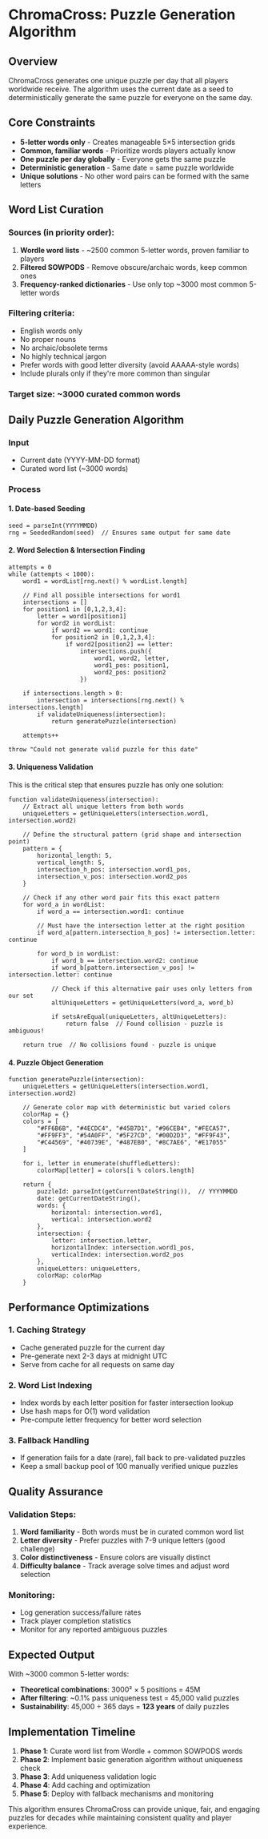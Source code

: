 # ChromaCross: Puzzle Generation Algorithm

## Overview

ChromaCross generates one unique puzzle per day that all players worldwide receive. The algorithm uses the current date as a seed to deterministically generate the same puzzle for everyone on the same day.

## Core Constraints

- **5-letter words only** - Creates manageable 5×5 intersection grids
- **Common, familiar words** - Prioritize words players actually know
- **One puzzle per day globally** - Everyone gets the same puzzle
- **Deterministic generation** - Same date = same puzzle worldwide
- **Unique solutions** - No other word pairs can be formed with the same letters

## Word List Curation

### Sources (in priority order):
1. **Wordle word lists** - ~2500 common 5-letter words, proven familiar to players
2. **Filtered SOWPODS** - Remove obscure/archaic words, keep common ones
3. **Frequency-ranked dictionaries** - Use only top ~3000 most common 5-letter words

### Filtering criteria:
- English words only
- No proper nouns
- No archaic/obsolete terms
- No highly technical jargon
- Prefer words with good letter diversity (avoid AAAAA-style words)
- Include plurals only if they're more common than singular

### Target size: ~3000 curated common words

## Daily Puzzle Generation Algorithm

### Input
- Current date (YYYY-MM-DD format)
- Curated word list (~3000 words)

### Process

#### 1. **Date-based Seeding**
```
seed = parseInt(YYYYMMDD)
rng = SeededRandom(seed)  // Ensures same output for same date
```

#### 2. **Word Selection & Intersection Finding**
```
attempts = 0
while (attempts < 1000):
    word1 = wordList[rng.next() % wordList.length]
    
    // Find all possible intersections for word1
    intersections = []
    for position1 in [0,1,2,3,4]:
        letter = word1[position1]
        for word2 in wordList:
            if word2 == word1: continue
            for position2 in [0,1,2,3,4]:
                if word2[position2] == letter:
                    intersections.push({
                        word1, word2, letter,
                        word1_pos: position1,
                        word2_pos: position2
                    })
    
    if intersections.length > 0:
        intersection = intersections[rng.next() % intersections.length]
        if validateUniqueness(intersection):
            return generatePuzzle(intersection)
    
    attempts++

throw "Could not generate valid puzzle for this date"
```

#### 3. **Uniqueness Validation**
This is the critical step that ensures puzzle has only one solution:

```
function validateUniqueness(intersection):
    // Extract all unique letters from both words
    uniqueLetters = getUniqueLetters(intersection.word1, intersection.word2)
    
    // Define the structural pattern (grid shape and intersection point)
    pattern = {
        horizontal_length: 5,
        vertical_length: 5,
        intersection_h_pos: intersection.word1_pos,
        intersection_v_pos: intersection.word2_pos
    }
    
    // Check if any other word pair fits this exact pattern
    for word_a in wordList:
        if word_a == intersection.word1: continue
        
        // Must have the intersection letter at the right position
        if word_a[pattern.intersection_h_pos] != intersection.letter: continue
        
        for word_b in wordList:
            if word_b == intersection.word2: continue
            if word_b[pattern.intersection_v_pos] != intersection.letter: continue
            
            // Check if this alternative pair uses only letters from our set
            altUniqueLetters = getUniqueLetters(word_a, word_b)
            
            if setsAreEqual(uniqueLetters, altUniqueLetters):
                return false  // Found collision - puzzle is ambiguous!
    
    return true  // No collisions found - puzzle is unique
```

#### 4. **Puzzle Object Generation**
```
function generatePuzzle(intersection):
    uniqueLetters = getUniqueLetters(intersection.word1, intersection.word2)
    
    // Generate color map with deterministic but varied colors
    colorMap = {}
    colors = [
        "#FF6B6B", "#4ECDC4", "#45B7D1", "#96CEB4", "#FECA57",
        "#FF9FF3", "#54A0FF", "#5F27CD", "#00D2D3", "#FF9F43",
        "#C44569", "#40739E", "#487EB0", "#8C7AE6", "#E17055"
    ]
    
    for i, letter in enumerate(shuffledLetters):
        colorMap[letter] = colors[i % colors.length]
    
    return {
        puzzleId: parseInt(getCurrentDateString()),  // YYYYMMDD
        date: getCurrentDateString(),
        words: {
            horizontal: intersection.word1,
            vertical: intersection.word2
        },
        intersection: {
            letter: intersection.letter,
            horizontalIndex: intersection.word1_pos,
            verticalIndex: intersection.word2_pos
        },
        uniqueLetters: uniqueLetters,
        colorMap: colorMap
    }
```

## Performance Optimizations

### 1. **Caching Strategy**
- Cache generated puzzle for the current day
- Pre-generate next 2-3 days at midnight UTC
- Serve from cache for all requests on same day

### 2. **Word List Indexing**
- Index words by each letter position for faster intersection lookup
- Use hash maps for O(1) word validation
- Pre-compute letter frequency for better word selection

### 3. **Fallback Handling**
- If generation fails for a date (rare), fall back to pre-validated puzzles
- Keep a small backup pool of 100 manually verified unique puzzles

## Quality Assurance

### Validation Steps:
1. **Word familiarity** - Both words must be in curated common word list
2. **Letter diversity** - Prefer puzzles with 7-9 unique letters (good challenge)
3. **Color distinctiveness** - Ensure colors are visually distinct
4. **Difficulty balance** - Track average solve times and adjust word selection

### Monitoring:
- Log generation success/failure rates
- Track player completion statistics
- Monitor for any reported ambiguous puzzles

## Expected Output

With ~3000 common 5-letter words:
- **Theoretical combinations**: 3000² × 5 positions = 45M
- **After filtering**: ~0.1% pass uniqueness test = 45,000 valid puzzles
- **Sustainability**: 45,000 ÷ 365 days = **123 years** of daily puzzles

## Implementation Timeline

1. **Phase 1**: Curate word list from Wordle + common SOWPODS words
2. **Phase 2**: Implement basic generation algorithm without uniqueness check
3. **Phase 3**: Add uniqueness validation logic
4. **Phase 4**: Add caching and optimization
5. **Phase 5**: Deploy with fallback mechanisms and monitoring

This algorithm ensures ChromaCross can provide unique, fair, and engaging puzzles for decades while maintaining consistent quality and player experience.